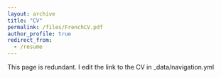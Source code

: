 ```yaml
---
layout: archive
title: "CV"
permalink: /files/FrenchCV.pdf
author_profile: true
redirect_from:
  - /resume
---
```



This page is redundant. I edit the link to the CV in _data/navigation.yml 
